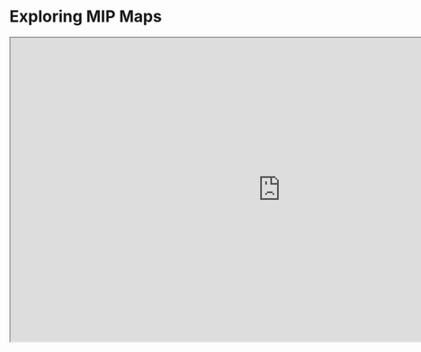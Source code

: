 # Exploring MIP Maps

<p><iframe src="https://www.youtube.com/embed/LXPYC2yQRdw" width="960" height="540" allowfullscreen="allowfullscreen" allow="accelerometer; autoplay; clipboard-write; encrypted-media; gyroscope; picture-in-picture"></iframe></p>
<p>&nbsp;</p>